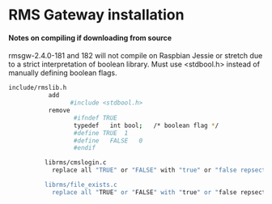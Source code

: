 # RMS Gateway installation

#### Notes on compiling if downloading from source
rmsgw-2.4.0-181 and 182 will not compile on Raspbian Jessie or stretch
due to a strict interpretation of boolean library. Must use <stdbool.h>
instead of manually defining boolean flags. 

````bash
include/rmslib.h  
           add
                 #include <stdbool.h>
           remove        
                  #ifndef TRUE
                  typedef	int	bool;	/* boolean flag */
                  #define TRUE	1
                  #define	FALSE	0
                  #endif

          librms/cmslogin.c
            replace all "TRUE" or "FALSE" with "true" or "false repsectively.

          librms/file_exists.c
            replace all "TRUE" or "FALSE" with "true" or "false repsectively.
````